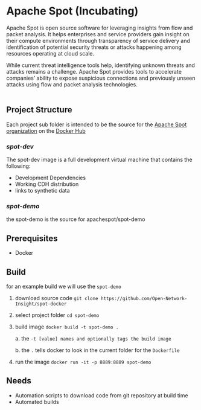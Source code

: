 # **Apache Spot (Incubating)**   

Apache Spot is open source software for leveraging insights from flow and packet analysis. It helps enterprises and service providers gain insight on their compute environments through transparency of service delivery and identification of potential security threats or attacks happening among resources operating at cloud scale.

While current threat intelligence tools help, identifying unknown threats and attacks remains a challenge. Apache Spot provides tools to accelerate companies’ ability to expose suspicious connections and previously unseen attacks using flow and packet analysis technologies. 
<br><br>

## **Project Structure**

Each project sub folder is intended to be the source for the [Apache Spot organization](https://hub.docker.com/u/apachespot/) on the [Docker Hub](https://docs.docker.com/docker-hub/)

### *spot-dev*

The spot-dev image is a full development virtual machine that contains the following:

* Development Dependencies
* Working CDH distribution
* links to synthetic data

### *spot-demo*

the spot-demo is the source for apachespot/spot-demo

## **Prerequisites**

* Docker

## **Build**

for an example build we will use the `spot-demo`

1. download source code `git clone https://github.com/Open-Network-Insight/spot-docker`

2. select project folder `cd spot-demo`

3. build image `docker build -t spot-demo .`

    a. the `-t [value] names and optionally tags the build image`

    b. the `.` tells docker to look in the current folder for the `Dockerfile`

4. run the image `docker run -it -p 8889:8889 spot-demo`

## **Needs**

* Automation scripts to download code from git repository at build time
* Automated builds
